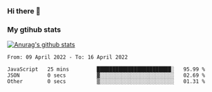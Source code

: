 ### Hi there 👋

### My gtihub stats

[![Anurag's github stats](https://github-readme-stats.vercel.app/api?username=gaozhidong)](https://github.com/gaozhidong/github-readme-stats)

<!--START_SECTION:waka-->

```text
From: 09 April 2022 - To: 16 April 2022

JavaScript   25 mins         ████████████████████████░   95.99 %
JSON         0 secs          ▓░░░░░░░░░░░░░░░░░░░░░░░░   02.69 %
Other        0 secs          ▒░░░░░░░░░░░░░░░░░░░░░░░░   01.31 %
```

<!--END_SECTION:waka-->
